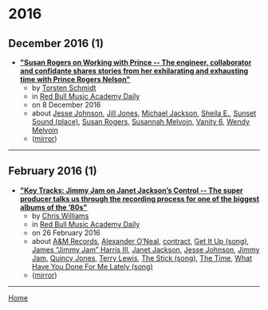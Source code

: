 # 2016

## December 2016 (1)

 - [**"Susan Rogers on Working with Prince -- The engineer, collaborator and confidante shares stories from her exhilarating and exhausting time with Prince Rogers Nelson"**](https://daily.redbullmusicacademy.com/2017/06/susan-rogers-working-with-prince)
    - by [Torsten Schmidt](../../../authors/torsten-schmidt/index.md)
    - in [Red Bull Music Academy Daily](../../../publications/p-t/red-bull-music-academy-daily/index.md)
    - on 8 December 2016
    - about [Jesse Johnson](../../../topics/jesse-johnson/index.md), [Jill Jones](../../../topics/jill-jones/index.md), [Michael Jackson](../../../topics/michael-jackson/index.md), [Sheila E.](../../../topics/sheila-e/index.md), [Sunset Sound (place)](../../../topics/place/sunset-sound/index.md), [Susan Rogers](../../../topics/susan-rogers/index.md), [Susannah Melvoin](../../../topics/susannah-melvoin/index.md), [Vanity 6](../../../topics/vanity-6/index.md), [Wendy Melvoin](../../../topics/wendy-melvoin/index.md)
    - ([mirror](https://web.archive.org/web/*/https://daily.redbullmusicacademy.com/2017/06/susan-rogers-working-with-prince))

----

## February 2016 (1)

 - [**"Key Tracks: Jimmy Jam on Janet Jackson’s Control -- The super producer talks us through the recording process for one of the biggest albums of the ’80s"**](https://daily.redbullmusicacademy.com/2016/02/key-tracks-janet-jackson-control)
    - by [Chris Williams](../../../authors/chris-williams/index.md)
    - in [Red Bull Music Academy Daily](../../../publications/p-t/red-bull-music-academy-daily/index.md)
    - on 26 February 2016
    - about [A&M Records](../../../topics/a-m-records/index.md), [Alexander O’Neal](../../../topics/alexander-o-neal/index.md), [contract](../../../topics/contract/index.md), [Get It Up (song)](../../../topics/song/get-it-up/index.md), [James “Jimmy Jam” Harris III](../../../topics/james-jimmy-jam-harris-iii/index.md), [Janet Jackson](../../../topics/janet-jackson/index.md), [Jesse Johnson](../../../topics/jesse-johnson/index.md), [Jimmy Jam](../../../topics/jimmy-jam/index.md), [Quincy Jones](../../../topics/quincy-jones/index.md), [Terry Lewis](../../../topics/terry-lewis/index.md), [The Stick (song)](../../../topics/song/the-stick/index.md), [The Time](../../../topics/the-time/index.md), [What Have You Done For Me Lately (song)](../../../topics/song/what-have-you-done-for-me-lately/index.md)
    - ([mirror](https://web.archive.org/web/*/https://daily.redbullmusicacademy.com/2016/02/key-tracks-janet-jackson-control))

----

[Home](../index.md)
